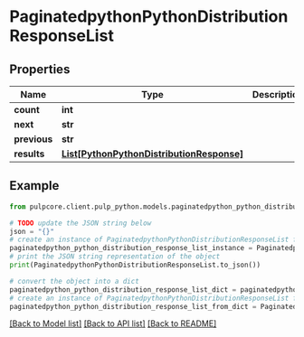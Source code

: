 # PaginatedpythonPythonDistributionResponseList


## Properties

Name | Type | Description | Notes
------------ | ------------- | ------------- | -------------
**count** | **int** |  | 
**next** | **str** |  | [optional] 
**previous** | **str** |  | [optional] 
**results** | [**List[PythonPythonDistributionResponse]**](PythonPythonDistributionResponse.md) |  | 

## Example

```python
from pulpcore.client.pulp_python.models.paginatedpython_python_distribution_response_list import PaginatedpythonPythonDistributionResponseList

# TODO update the JSON string below
json = "{}"
# create an instance of PaginatedpythonPythonDistributionResponseList from a JSON string
paginatedpython_python_distribution_response_list_instance = PaginatedpythonPythonDistributionResponseList.from_json(json)
# print the JSON string representation of the object
print(PaginatedpythonPythonDistributionResponseList.to_json())

# convert the object into a dict
paginatedpython_python_distribution_response_list_dict = paginatedpython_python_distribution_response_list_instance.to_dict()
# create an instance of PaginatedpythonPythonDistributionResponseList from a dict
paginatedpython_python_distribution_response_list_from_dict = PaginatedpythonPythonDistributionResponseList.from_dict(paginatedpython_python_distribution_response_list_dict)
```
[[Back to Model list]](../README.md#documentation-for-models) [[Back to API list]](../README.md#documentation-for-api-endpoints) [[Back to README]](../README.md)



